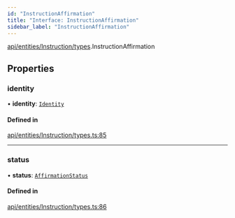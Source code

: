 ```yaml
---
id: "InstructionAffirmation"
title: "Interface: InstructionAffirmation"
sidebar_label: "InstructionAffirmation"
---
```


[api/entities/Instruction/types](../../../../../../modules/API/Entities/Instruction/Types/Types.md).InstructionAffirmation

## Properties

### identity

• **identity**: [`Identity`](../../../../../../classes/API/Entities/Identity/Identity.md)

#### Defined in

[api/entities/Instruction/types.ts:85](https://github.com/PolymeshAssociation/polymesh-sdk/blob/978e4ded6/src/api/entities/Instruction/types.ts#L85)

___

### status

• **status**: [`AffirmationStatus`](../../../../../../enums/API/Entities/Instruction/Types/AffirmationStatus/AffirmationStatus.md)

#### Defined in

[api/entities/Instruction/types.ts:86](https://github.com/PolymeshAssociation/polymesh-sdk/blob/978e4ded6/src/api/entities/Instruction/types.ts#L86)
